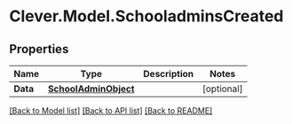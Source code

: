 # Clever.Model.SchooladminsCreated
## Properties

Name | Type | Description | Notes
------------ | ------------- | ------------- | -------------
**Data** | [**SchoolAdminObject**](SchoolAdminObject.md) |  | [optional] 

[[Back to Model list]](../README.md#documentation-for-models) [[Back to API list]](../README.md#documentation-for-api-endpoints) [[Back to README]](../README.md)

